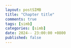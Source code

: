 ```yaml
---
layout: postSIMB
title: "Chapter title"
comments: true
tags: [simb]
categories: [simb]
date: 2024-- 23:00:00 +0800
published: false
---
```


